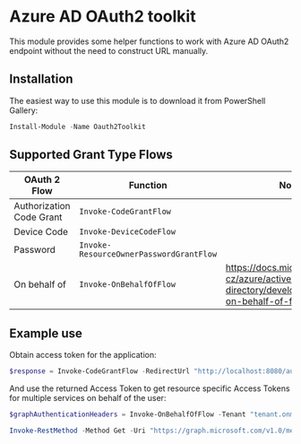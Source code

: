# Azure AD OAuth2 toolkit

This module provides some helper functions to work with Azure AD OAuth2 endpoint without the need to construct URL manually.

## Installation

The easiest way to use this module is to download it from PowerShell Gallery:

```powershell
Install-Module -Name Oauth2Toolkit
```

## Supported Grant Type Flows

| OAuth 2 Flow | Function | Notes |
| ------------- | ------------- | ----- |
| Authorization Code Grant | `Invoke-CodeGrantFlow` |  |
| Device Code  | `Invoke-DeviceCodeFlow` |  |
| Password | `Invoke-ResourceOwnerPasswordGrantFlow` |  |
| On behalf of | `Invoke-OnBehalfOfFlow` |  https://docs.microsoft.com/cs-cz/azure/active-directory/develop/v2-oauth2-on-behalf-of-flow |


## Example use

Obtain access token for the application:
```powershell
$response = Invoke-CodeGrantFlow -RedirectUrl "http://localhost:8080/auth" -ClientId "<AppId>" -ClientSecret "<AppSecret>" -Tenant "tenant.onmicrosoft.com" -Resource "<AppId>" -AlwaysPrompt $true
```

And use the returned Access Token to get resource specific Access Tokens for multiple services on behalf of the user:

```powershell
$graphAuthenticationHeaders = Invoke-OnBehalfOfFlow -Tenant "tenant.onmicrosoft.com" -ClientId "<AppId>" -ClientSecret "<AppSecret>" -AccessToken $response.access_token -Resource "https://graph.microsoft.com" | ConvertTo-AuthorizationHeaders

Invoke-RestMethod -Method Get -Uri "https://graph.microsoft.com/v1.0/me" -Headers $graphAuthenticationHeaders
```
